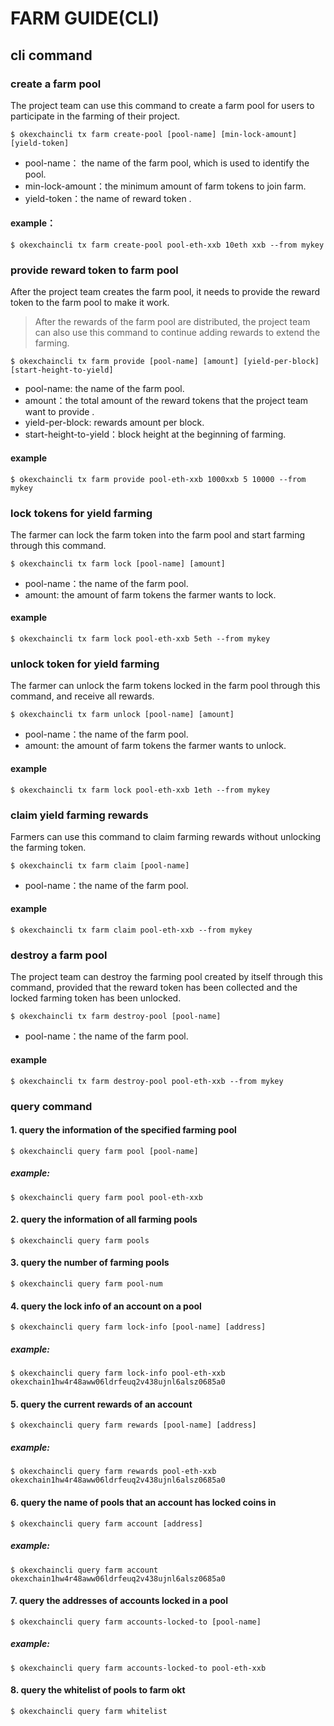 # FARM GUIDE(CLI)

## cli command

### create a farm pool

The project team can use this command to create a farm pool for users to participate in the farming of their project. 

```shell
$ okexchaincli tx farm create-pool [pool-name] [min-lock-amount] [yield-token]
```

- pool-name： the name of the farm pool, which is used to identify the pool.
- min-lock-amount：the minimum amount of farm tokens to join farm.
- yield-token：the name of reward token .

#### example：

```shell
$ okexchaincli tx farm create-pool pool-eth-xxb 10eth xxb --from mykey
```



### provide reward token to farm pool

After the project team creates the farm pool, it needs to provide the reward token to the farm pool to make it work. 

> After the rewards of the farm pool are distributed, the project team can also use this command to continue adding rewards to extend the farming.

```shell
$ okexchaincli tx farm provide [pool-name] [amount] [yield-per-block] [start-height-to-yield]
```

- pool-name: the name of the farm pool.
- amount：the total amount of  the reward tokens that the project team want to provide .
- yield-per-block: rewards amount per block.
- start-height-to-yield：block height at the beginning of farming.

#### example

```shell
$ okexchaincli tx farm provide pool-eth-xxb 1000xxb 5 10000 --from mykey
```



### lock tokens for yield farming

The farmer can lock the farm token into the farm pool and start farming through this command. 

```shell
$ okexchaincli tx farm lock [pool-name] [amount]
```

- pool-name：the name of the farm pool.
- amount:  the amount of farm tokens the farmer wants to lock.

#### example

```shell
$ okexchaincli tx farm lock pool-eth-xxb 5eth --from mykey
```



### unlock token for yield farming

The farmer can unlock the farm tokens locked in the farm pool through this command, and receive all rewards. 

```shell
$ okexchaincli tx farm unlock [pool-name] [amount]
```

- pool-name：the name of the farm pool.
- amount: the amount of farm tokens the farmer wants to unlock.

#### example

```shell
$ okexchaincli tx farm lock pool-eth-xxb 1eth --from mykey
```



### claim yield farming rewards

Farmers can use this command to claim farming rewards without unlocking the farming token.

```shell
$ okexchaincli tx farm claim [pool-name]
```

- pool-name：the name of the farm pool.

#### example

```shell
$ okexchaincli tx farm claim pool-eth-xxb --from mykey
```



### destroy a farm pool

The project team can destroy the farming pool created by itself through this command, provided that the reward token has been collected and the locked farming token has been unlocked. 

```shell
$ okexchaincli tx farm destroy-pool [pool-name]
```

- pool-name：the name of the farm pool.

#### example

```shell
$ okexchaincli tx farm destroy-pool pool-eth-xxb --from mykey
```



### query command

#### 1. query the information of the specified farming pool

```shell
$ okexchaincli query farm pool [pool-name]
```

##### example:

```shell
$ okexchaincli query farm pool pool-eth-xxb
```



#### 2. query the information of all farming pools

```shell
$ okexchaincli query farm pools
```



#### 3. query the number of farming pools

```shell
$ okexchaincli query farm pool-num
```



#### 4. query the lock info of an account on a pool

```shell
$ okexchaincli query farm lock-info [pool-name] [address]
```

##### example:

```shell
$ okexchaincli query farm lock-info pool-eth-xxb okexchain1hw4r48aww06ldrfeuq2v438ujnl6alsz0685a0
```



#### 5. query the current rewards of an account

```shell
$ okexchaincli query farm rewards [pool-name] [address]
```

##### example:

```shell
$ okexchaincli query farm rewards pool-eth-xxb okexchain1hw4r48aww06ldrfeuq2v438ujnl6alsz0685a0
```



#### 6. query the name of pools that an account has locked coins in

```shell
$ okexchaincli query farm account [address]
```

##### example:

```shell
$ okexchaincli query farm account okexchain1hw4r48aww06ldrfeuq2v438ujnl6alsz0685a0
```



#### 7. query the addresses of accounts locked in a pool

```shell
$ okexchaincli query farm accounts-locked-to [pool-name]
```

##### example:

```shell
$ okexchaincli query farm accounts-locked-to pool-eth-xxb
```



#### 8. query the whitelist of pools to farm okt

```shell
$ okexchaincli query farm whitelist
```

